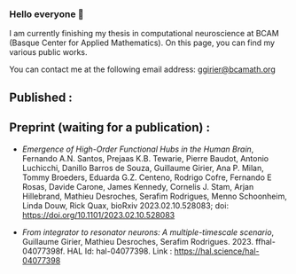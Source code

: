 ### Hello everyone 👋

I am currently finishing my thesis in computational neuroscience at BCAM (Basque Center for Applied Mathematics). On this page, you can find my various public works.

You can contact me at the following email address: ggirier@bcamath.org


## Published : 

## Preprint (waiting for a publication) : 

- _Emergence of High-Order Functional Hubs in the Human Brain_, Fernando A.N. Santos, Prejaas K.B. Tewarie, Pierre Baudot, Antonio Luchicchi, Danillo Barros de Souza, Guillaume Girier, Ana P. Milan, Tommy Broeders, Eduarda G.Z. Centeno, Rodrigo Cofre, Fernando E Rosas, Davide Carone, James Kennedy, Cornelis J. Stam, Arjan Hillebrand, Mathieu Desroches, Serafim Rodrigues, Menno Schoonheim, Linda Douw, Rick Quax, bioRxiv 2023.02.10.528083; doi: https://doi.org/10.1101/2023.02.10.528083

- _From integrator to resonator neurons: A multiple-timescale scenario_, Guillaume Girier, Mathieu Desroches, Serafim Rodrigues. 2023. ffhal-04077398f. HAL Id: hal-04077398. Link : https://hal.science/hal-04077398

<!--
**GuillaumeGirier/GuillaumeGirier** is a ✨ _special_ ✨ repository because its `README.md` (this file) appears on your GitHub profile.

Here are some ideas to get you started:

- 🔭 I’m currently working on ...
- 🌱 I’m currently learning ...
- 👯 I’m looking to collaborate on ...
- 🤔 I’m looking for help with ...
- 💬 Ask me about ...
- 📫 How to reach me: ...
- 😄 Pronouns: ...
- ⚡ Fun fact: ...
-->
